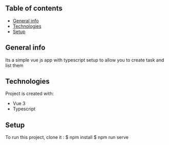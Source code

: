 
## Table of contents
* [General info](#general-info)
* [Technologies](#technologies)
* [Setup](#setup)
## General info
Its a simple vue js app with typescript setup to allow you to create task and list them
## Technologies
Project is created with:
* Vue 3
* Typescript

## Setup
To run this project, clone it :
$ npm install
$ npm run serve



